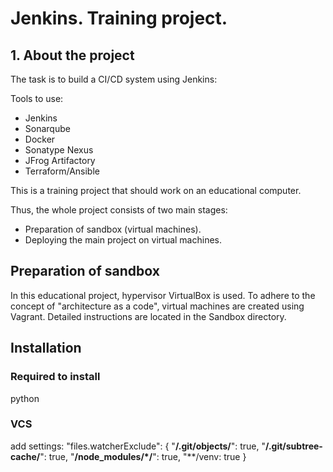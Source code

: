 # Jenkins. Training project.

## 1. About the project

The task is to build a CI/CD system using Jenkins:

Tools to use:
- Jenkins
- Sonarqube
- Docker
- Sonatype Nexus
- JFrog Artifactory
- Terraform/Ansible

This is a training project that should work on an educational computer.

Thus, the whole project consists of two main stages:
- Preparation of sandbox (virtual machines).
- Deploying the main project on virtual machines.

## Preparation of sandbox

In this educational project, hypervisor VirtualBox is used.
To adhere to the concept of "architecture as a code", virtual machines are created using Vagrant.
Detailed instructions are located in the Sandbox directory.

## Installation

### Required to install

python


### VCS
add settings:
    "files.watcherExclude": {
        "**/.git/objects/**": true,
        "**/.git/subtree-cache/**": true,
        "**/node_modules/*/**": true,
        "**/venv: true
    }